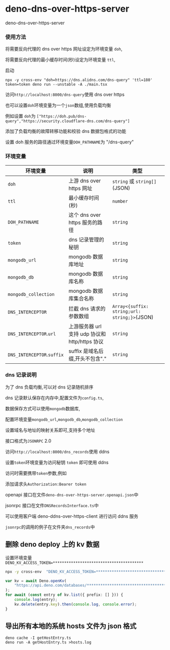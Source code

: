# deno-dns-over-https-server

deno-dns-over-https-server

### 使用方法

将需要反向代理的 dns over https 网址设定为环境变量 `doh`,

将需要反向代理的最小缓存时间(秒)设定为环境变量 `ttl`,

启动

```
npx -y cross-env "doh=https://dns.alidns.com/dns-query" 'ttl=180' token=token deno run --unstable -A ./main.tsx
```

访问`http://localhost:8000/dns-query`使用 dns over https

也可以设置`doh`环境变量为一个`json`数组,使用负载均衡

例如设置 `doh`为
`["https://doh.pub/dns-query","https://security.cloudflare-dns.com/dns-query"]`

添加了负载均衡的故障转移功能和校验 dns 数据包格式的功能

设置 doh 服务的路径通过环境变量`DOH_PATHNAME`为 "/dns-query"

### 环境变量

| 环境变量                   | 说明                                           | 类型                                         |
| -------------------------- | ---------------------------------------------- | -------------------------------------------- |
| `doh`                      | 上游 dns over https 网址                       | `string` 或 `string[]`(JSON)                 |
| `ttl`                      | 最小缓存时间(秒)                               | `number`                                     |
| `DOH_PATHNAME`             | 这个 dns over https 服务的路径                 | `string`                                     |
| `token`                    | dns 记录管理的秘钥                             | `string`                                     |
| `mongodb_url`              | mongodb 数据库地址                             | `string`                                     |
| `mongodb_db`               | mongodb 数据库名称                             | `string`                                     |
| `mongodb_collection`       | mongodb 数据库集合名称                         | `string`                                     |
| `DNS_INTERCEPTOR`          | 拦截 dns 请求的参数数组                        | `Array<{suffix: string;url: string;}>`(JSON) |
| `DNS_INTERCEPTOR`.`url`    | 上游服务器 url 支持 udp 协议和 http/https 协议 | `string`                                     |
| `DNS_INTERCEPTOR`.`suffix` | suffix 是域名后缀,开头不包含"."                | `string`                                     |

### dns 记录说明

为了 dns 负载均衡,可以对 dns 记录随机排序

dns 记录默认保存在内存中,配置文件为`config.ts`,

数据保存方式可以使用`mongodb`数据库,

配置环境变量`mongodb_url`,`mongodb_db`,`mongodb_collection`

设置域名与地址的映射关系即可,支持多个地址

接口格式为`JSONRPC` 2.0

访问`http://localhost:8000/dns_records`使用 ddns

设置`token`环境变量为访问秘钥 `token` 即可使用 ddns

访问时需要携带`token`参数,例如

添加请求头`Authorization:Bearer token`

openapi 接口在文件`deno-dns-over-https-server.openapi.json`中

jsonrpc 接口在文件`DNSRecordsInterface.ts`中

可以使用客户端 deno-ddns-over-https-client 进行访问 ddns 服务

`jsonrpc`的调用的例子在文件夹`dns_records`中

## 删除 deno deploy 上的 kv 数据

设置环境变量`DENO_KV_ACCESS_TOKEN=****************************************`

```sh
npx -y cross-env  "DENO_KV_ACCESS_TOKEN=****************************************" deno repl -A --unstable-kv
```

```ts
var kv = await Deno.openKv(
    "https://api.deno.com/databases/************************************/connect",
);
for await (const entry of kv.list({ prefix: [] })) {
    console.log(entry);
    kv.delete(entry.key).then(console.log, console.error);
}
```

## 导出所有本地的系统 hosts 文件为 json 格式

```shell
deno cache -I getHostEntry.ts
deno run -A getHostEntry.ts >hosts.log
```
